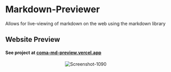 # Markdown-Previewer

Allows for live-viewing of markdown on the web using the markdown library

## Website Preview

#### See project at [coma-md-preview.vercel.app](https://coma-md-preview.vercel.app/)

<p align="center"><img src="https://i.ibb.co/VMYv54m/Screenshot-1090.png" alt="Screenshot-1090" border="0"></p>
